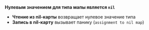 **Нулевым значением для типа мапы является `nil`**
- **Чтение из nil-карты** возвращает нулевое значение типа
- **Запись в nil-карту** вызывает панику (`assignment to nil map`)
